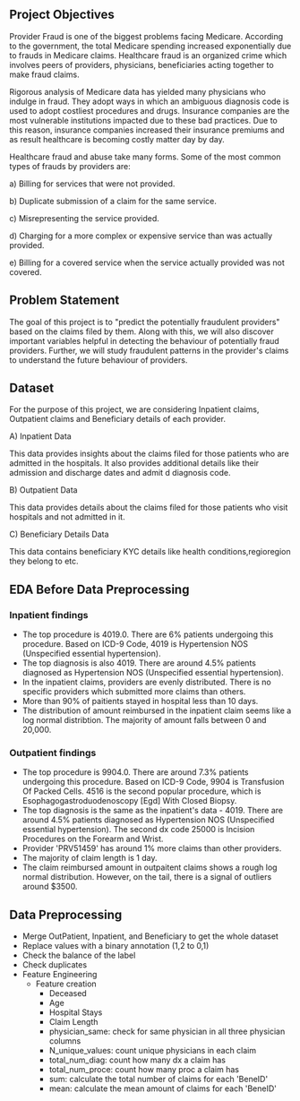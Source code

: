 ## Project Objectives
Provider Fraud is one of the biggest problems facing Medicare. According to the government, the total Medicare spending increased exponentially due to frauds in Medicare claims. Healthcare fraud is an organized crime which involves peers of providers, physicians, beneficiaries acting together to make fraud claims.

Rigorous analysis of Medicare data has yielded many physicians who indulge in fraud. They adopt ways in which an ambiguous diagnosis code is used to adopt costliest procedures and drugs. Insurance companies are the most vulnerable institutions impacted due to these bad practices. Due to this reason, insurance companies increased their insurance premiums and as result healthcare is becoming costly matter day by day.

Healthcare fraud and abuse take many forms. Some of the most common types of frauds by providers are:

a) Billing for services that were not provided.

b) Duplicate submission of a claim for the same service.

c) Misrepresenting the service provided.

d) Charging for a more complex or expensive service than was actually provided.

e) Billing for a covered service when the service actually provided was not covered.

## Problem Statement
The goal of this project is to "predict the potentially fraudulent providers" based on the claims filed by them. Along with this, we will also discover important variables helpful in detecting the behaviour of potentially fraud providers. Further, we will study fraudulent patterns in the provider's claims to understand the future behaviour of providers.

## Dataset
For the purpose of this project, we are considering Inpatient claims, Outpatient claims and Beneficiary details of each provider.

A) Inpatient Data

This data provides insights about the claims filed for those patients who are admitted in the hospitals. It also provides additional details like their admission and discharge dates and admit d diagnosis code.

B) Outpatient Data

This data provides details about the claims filed for those patients who visit hospitals and not admitted in it.

C) Beneficiary Details Data

This data contains beneficiary KYC details like health conditions,regioregion they belong to etc.

## EDA Before Data Preprocessing
### Inpatient findings
* The top procedure is 4019.0. There are 6% patients undergoing this procedure. Based on ICD-9 Code, 4019 is Hypertension NOS (Unspecified essential hypertension).
* The top diagnosis is also 4019. There are around 4.5% patients diagnosed as Hypertension NOS (Unspecified essential hypertension).
* In the inpatient claims, providers are evenly distributed. There is no specific providers which submitted more claims than others.
* More than 90% of paitients stayed in hospital less than 10 days.
* The distribution of amount reimbursed in the inpatient claim seems like a log normal distribtion. The majority of amount falls between 0 and 20,000.

### Outpatient findings
* The top procedure is 9904.0. There are around 7.3% patients undergoing this procedure. Based on ICD-9 Code, 9904 is Transfusion Of Packed Cells. 4516 is the second popular procedure, which is Esophagogastroduodenoscopy [Egd] With Closed Biopsy.
* The top diagnosis is the same as the inpatient's data - 4019. There are around 4.5% patients diagnosed as Hypertension NOS (Unspecified essential hypertension). The second dx code 25000 is Incision Procedures on the Forearm and Wrist.
* Provider 'PRV51459' has around 1% more claims than other providers.
* The majority of claim length is 1 day.
* The claim reimbursed amount in outpaitent claims shows a rough log normal distribution. However, on the tail, there is a signal of outliers around $3500.

## Data Preprocessing
* Merge OutPatient, Inpatient, and Beneficiary to get the whole dataset
* Replace values with a binary annotation (1,2 to 0,1)
* Check the balance of the label
* Check duplicates
* Feature Engineering
   * Feature creation
      * Deceased
      * Age
      * Hospital Stays
      * Claim Length
      * physician_same: check for same physician in all three physician columns
      * N_unique_values: count unique physicians in each claim
      * total_num_diag: count how many dx a claim has
      * total_num_proce: count how many proc a claim has
      * sum: calculate the total number of claims for each 'BeneID'
      * mean: calculate the mean amount of claims for each 'BeneID'

